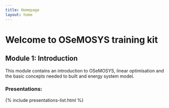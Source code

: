 ```yaml
---
title: Homepage
layout: home
---
```


# Welcome to OSeMOSYS training kit

## Module 1: Introduction

This module contains an introduction to OSeMOSYS, linear optimisation and the basic concepts needed to built and energy system model.

### Presentations:

{% include presentations-list.html %}
